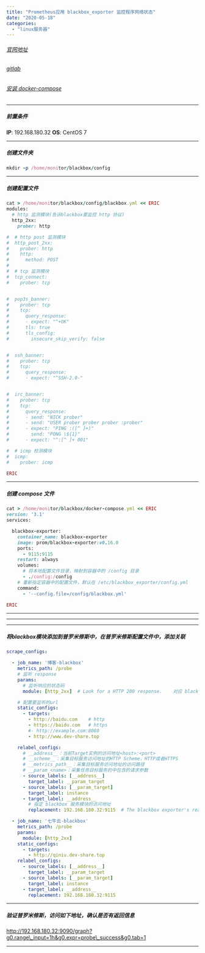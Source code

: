 ```yaml
---
title: "Prometheus应用 blackbox_exporter 监控程序网络状态"
date: "2020-05-18"
categories: 
  - "linux服务器"
---
```


###### [官网地址](https://prometheus.io/download/#blackbox_exporter "官网地址")

###### [gitlab](https://github.com/prometheus/blackbox_exporter "gitlab")

###### [安装 docker-compose](%E5%AE%89%E8%A3%85-docker-compose "安装 docker-compose")

* * *

##### 前置条件

**IP**: 192.168.180.32 **OS**: CentOS 7

* * *

##### 创建文件夹

```ruby
mkdir -p /home/monitor/blackbox/config
```

* * *

##### 创建配置文件

```ruby
cat > /home/monitor/blackbox/config/blackbox.yml << ERIC
modules:
  # http 监测模块(告诉blackbox要监控 http 协议)
  http_2xx:
    prober: http

#  # http post 监测模块
#  http_post_2xx:
#    prober: http
#    http:
#      method: POST
#
#  # tcp 监测模块
#  tcp_connect:
#    prober: tcp


#  pop3s_banner:
#    prober: tcp
#    tcp:
#      query_response:
#      - expect: "^+OK"
#      tls: true
#      tls_config:
#        insecure_skip_verify: false


#  ssh_banner:
#    prober: tcp
#    tcp:
#      query_response:
#      - expect: "^SSH-2.0-"


#  irc_banner:
#    prober: tcp
#    tcp:
#      query_response:
#      - send: "NICK prober"
#      - send: "USER prober prober prober :prober"
#      - expect: "PING :([^ ]+)"
#        send: "PONG \${1}"
#      - expect: "^:[^ ]+ 001"

#  # icmp 检测模块
#  icmp:
#    prober: icmp

ERIC

```

* * *

##### 创建 compose 文件

```ruby
cat > /home/monitor/blackbox/docker-compose.yml << ERIC
version: '3.1'
services:

  blackbox-exporter:
    container_name: blackbox-exporter
    image: prom/blackbox-exporter:v0.16.0
    ports:
      - 9115:9115
    restart: always
    volumes:
      # 将本地配置文件目录，映射到容器中的 /config 目录
      - ./config:/config
    # 重新指定容器中的配置文件，默认在 /etc/blackbox_exporter/config.yml
    command:
      - '--config.file=/config/blackbox.yml'

ERIC

```

* * *

* * *

* * *

##### 将blackbox模块添加到普罗米修斯中，在普罗米修斯配置文件中，添加关联

```yml
scrape_configs:

  - job_name: '博客-blackbox'
    metrics_path: /probe
    # 监听 response
    params:
      # 监听响应的状态码
      module: [http_2xx]  # Look for a HTTP 200 response.    对应 blackbox.yml 中的模块

    # 配置要监听的url
    static_configs:
      - targets:
        - http://baidu.com    # http
        - https://baidu.com   # https
        #- http://example.com:8080
        - http://www.dev-share.top

    relabel_configs:
      # __address__：当前Target实例的访问地址<host>:<port>
      # __scheme__：采集目标服务访问地址的HTTP Scheme，HTTP或者HTTPS
      # __metrics_path__：采集目标服务访问地址的访问路径
      # __param_<name>：采集任务目标服务的中包含的请求参数
      - source_labels: [__address__]
        target_label: __param_target
      - source_labels: [__param_target]
        target_label: instance
      - target_label: __address__
        # 指定 blackbox 服务模块的访问地址
        replacement: 192.168.180.32:9115  # The blackbox exporter's real hostname:port.

  - job_name: '七牛云-blackbox'
    metrics_path: /probe
    params:
      module: [http_2xx]
    static_configs:
      - targets:
        - http://qiniu.dev-share.top
    relabel_configs:
      - source_labels: [__address__]
        target_label: __param_target
      - source_labels: [__param_target]
        target_label: instance
      - target_label: __address__
        replacement: 192.168.180.32:9115

```

* * *

##### 验证普罗米修斯，访问如下地址，确认是否有返回信息

http://192.168.180.32:9090/graph?g0.range\_input=1h&g0.expr=probe\_success&g0.tab=1

* * *
